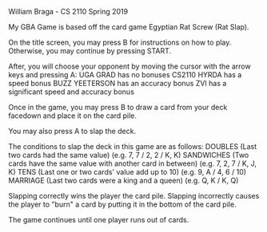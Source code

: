 William Braga - CS 2110 Spring 2019

My GBA Game is based off the card game Egyptian Rat Screw (Rat Slap).

On the title screen, you may press B for instructions on how to play.
Otherwise, you may continue by pressing START.

After, you will choose your opponent by moving the cursor with the arrow keys and pressing A:
UGA GRAD has no bonuses
CS2110 HYRDA has a speed bonus
BUZZ YEETERSON has an accuracy bonus
ZVI has a significant speed and accuracy bonus

Once in the game, you may press B to draw a card from your deck facedown and
place it on the card pile.

You may also press A to slap the deck.

The conditions to slap the deck in this game are as follows:
DOUBLES (Last two cards had the same value) (e.g. 7, 7 / 2, 2 / K, K)
SANDWICHES (Two cards have the same value with another card in between) (e.g. 7, 2, 7 / K, J, K) 
TENS (Last one or two cards' value add up to 10) (e.g. 9, A / 4, 6 / 10)
MARRIAGE (Last two cards were a king and a queen) (e.g. Q, K / K, Q)

Slapping correctly wins the player the card pile.
Slapping incorrectly causes the player to "burn" a card by putting it in the bottom of the card pile.

The game continues until one player runs out of cards.